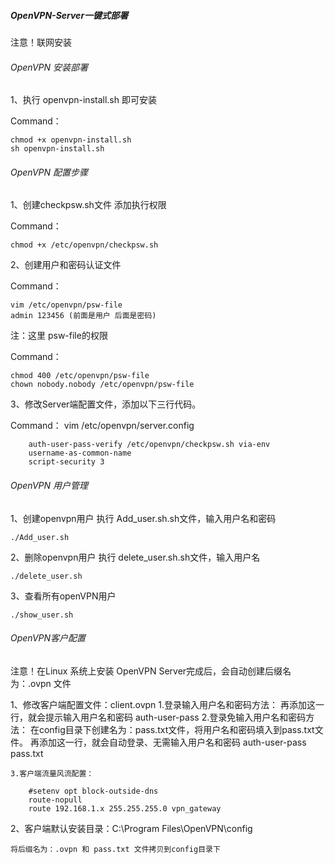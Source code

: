 ##### OpenVPN-Server一键式部署 #####
注意！联网安装

###### OpenVPN 安装部署 ######
1、执行 openvpn-install.sh 即可安装

Command：
	
  	chmod +x openvpn-install.sh
  	sh openvpn-install.sh
###### OpenVPN 配置步骤 ######

1、创建checkpsw.sh文件
添加执行权限

Command：
	
	chmod +x /etc/openvpn/checkpsw.sh

2、创建用户和密码认证文件

Command：
	
	vim /etc/openvpn/psw-file
	admin 123456 (前面是用户 后面是密码)

注：这里 psw-file的权限

Command：
	
	chmod 400 /etc/openvpn/psw-file
	chown nobody.nobody /etc/openvpn/psw-file
 
3、修改Server端配置文件，添加以下三行代码。

Command：
	vim /etc/openvpn/server.config
	
		auth-user-pass-verify /etc/openvpn/checkpsw.sh via-env
		username-as-common-name
		script-security 3


###### OpenVPN 用户管理 ######

1、创建openvpn用户
执行 Add_user.sh.sh文件，输入用户名和密码
	
	./Add_user.sh

2、删除openvpn用户
执行 delete_user.sh.sh文件，输入用户名
	
	./delete_user.sh
	
3、查看所有openVPN用户

	./show_user.sh

###### OpenVPN客户配置 ######

注意！在Linux 系统上安装 OpenVPN Server完成后，会自动创建后缀名为：.ovpn 文件

1、修改客户端配置文件：client.ovpn
	1.登录输入用户名和密码方法：
		再添加这一行，就会提示输入用户名和密码
		auth-user-pass
	2.登录免输入用户名和密码方法：
		在config目录下创建名为：pass.txt文件，将用户名和密码填入到pass.txt文件。
		再添加这一行，就会自动登录、无需输入用户名和密码
		auth-user-pass pass.txt
		
	3.客户端流量风流配置：
	
		#setenv opt block-outside-dns
		route-nopull
		route 192.168.1.x 255.255.255.0 vpn_gateway
		
		
2、客户端默认安装目录：C:\Program Files\OpenVPN\config

	将后缀名为：.ovpn 和 pass.txt 文件拷贝到config目录下



